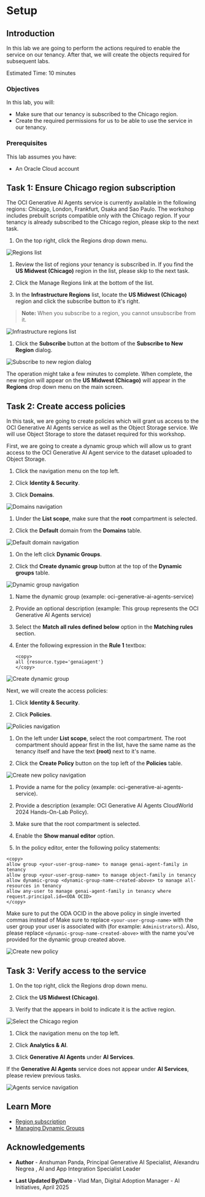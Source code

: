 # Setup

## Introduction

In this lab we are going to perform the actions required to enable the service on our tenancy.
After that, we will create the objects required for subsequent labs.

Estimated Time: 10 minutes

### Objectives

In this lab, you will:

* Make sure that our tenancy is subscribed to the Chicago region.
* Create the required permissions for us to be able to use the service in our tenancy.

### Prerequisites

This lab assumes you have:

* An Oracle Cloud account

## Task 1: Ensure Chicago region subscription

The OCI Generative AI Agents service is currently available in the following regions: Chicago, London, Frankfurt, Osaka and Sao Paulo.
The workshop includes prebuilt scripts compatible only with the Chicago region.
If your tenancy is already subscribed to the Chicago region, please skip to the next task.

1. On the top right, click the Regions drop down menu.

  ![Regions list](./images/regions-list.png)

1. Review the list of regions your tenancy is subscribed in. If you find the **US Midwest (Chicago)** region in the list, please skip to the next task.

1. Click the Manage Regions link at the bottom of the list.

1. In the **Infrastructure Regions** list, locate the **US Midwest (Chicago)** region and click the subscribe button to it's right.

  > **Note:** When you subscribe to a region, you cannot unsubscribe from it.

  ![Infrastructure regions list](./images/infrastructure-regions.png)

1. Click the **Subscribe** button at the bottom of the **Subscribe to New Region** dialog.

  ![Subscribe to new region dialog](./images/subscribe-new-region-dialog.png)

The operation might take a few minutes to complete. When complete, the new region will appear on the **US Midwest (Chicago)** will appear in the **Regions** drop down menu on the main screen.

## Task 2: Create access policies

In this task, we are going to create policies which will grant us access to the OCI Generative AI Agents service as well as the Object Storage service.
We will use Object Storage to store the dataset required for this workshop.

First, we are going to create a dynamic group which will allow us to grant access to the OCI Generative AI Agent service to the dataset uploaded to Object Storage.

1. Click the navigation menu on the top left.

1. Click **Identity & Security**.

1. Click **Domains**.

  ![Domains navigation](./images/domains-navigation.png)

1. Under the **List scope**, make sure that the **root** compartment is selected.

1. Click the **Default** domain from the **Domains** table.

  ![Default domain navigation](./images/default-domain-navigation.png)

1. On the left click **Dynamic Groups**.

1. Click thd **Create dynamic group** button at the top of the **Dynamic groups** table.

  ![Dynamic group navigation](./images/dynamic-group.png)

1. Name the dynamic group (example: oci-generative-ai-agents-service)

1. Provide an optional description (example: This group represents the OCI Generative AI Agents service)

1. Select the **Match all rules defined below** option in the **Matching rules** section.

1. Enter the following expression in the **Rule 1** textbox:

    ```text
    <copy>
    all {resource.type='genaiagent'}
    </copy>
    ```

  ![Create dynamic group](./images/create-dynamic-group.png)

Next, we will create the access policies:

1. Click **Identity & Security**.

1. Click **Policies**.

  ![Policies navigation](./images/policies-navigation.png)

1. On the left under **List scope**, select the root compartment. The root compartment should appear first in the list, have the same name as the tenancy itself and have the text **(root)** next to it's name.

1. Click the **Create Policy** button on the top left of the **Policies** table.

  ![Create new policy navigation](./images/create-new-policy-navigation.png)

1. Provide a name for the policy (example: oci-generative-ai-agents-service).

1. Provide a description (example: OCI Generative AI Agents CloudWorld 2024 Hands-On-Lab Policy).

1. Make sure that the root compartment is selected.

1. Enable the **Show manual editor** option.

1. In the policy editor, enter the following policy statements:

  ```text
  <copy>
  allow group <your-user-group-name> to manage genai-agent-family in tenancy
  allow group <your-user-group-name> to manage object-family in tenancy
  allow dynamic-group <dynamic-group-name-created-above> to manage all-resources in tenancy
  allow any-user to manage genai-agent-family in tenancy where request.principal.id=<ODA OCID> 
  </copy>
  ```
  Make sure to put the ODA OCID in the above policy in single inverted commas instead of <ODA OCID>
  Make sure to replace `<your-user-group-name>` with the user group your user is associated with (for example: `Administrators`).
  Also, please replace `<dynamic-group-name-created-above>` with the name you've provided for the dynamic group created above.

  ![Create new policy](./images/create-new-policy.png)

## Task 3: Verify access to the service

1. On the top right, click the Regions drop down menu.

1. Click the **US Midwest (Chicago)**.

1. Verify that the appears in bold to indicate it is the active region.

  ![Select the Chicago region](./images/select-chicago-region.png)

1. Click the navigation menu on the top left.

1. Click **Analytics & AI**.

1. Click **Generative AI Agents** under **AI Services**.
  
  If the **Generative AI Agents** service does not appear under **AI Services**, please review previous tasks.

  ![Agents service navigation](./images/agents-service-navigation.png)

## Learn More

* [Region subscription](https://docs.oracle.com/en-us/iaas/Content/Identity/Tasks/managingregions.htm#ariaid-title7)
* [Managing Dynamic Groups](https://docs.oracle.com/en-us/iaas/Content/Identity/Tasks/managingdynamicgroups.htm)

## Acknowledgements

* **Author** - Anshuman Panda, Principal Generative AI Specialist, Alexandru Negrea
, AI and App Integration Specialist Leader

* **Last Updated By/Date** - Vlad Man, Digital Adoption Manager - AI Initiatives, April 2025